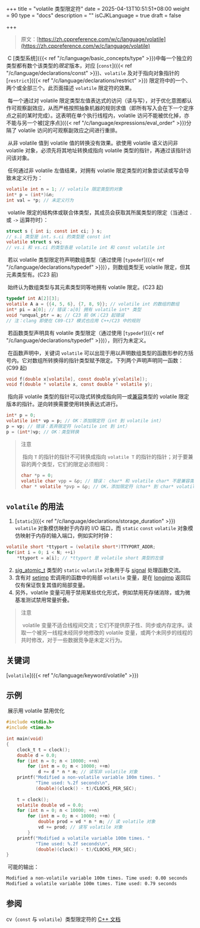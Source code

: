 +++
title = "volatile 类型限定符"
date = 2025-04-13T10:51:51+08:00
weight = 90
type = "docs"
description = ""
isCJKLanguage = true
draft = false

+++

> 原文：[https://zh.cppreference.com/w/c/language/volatile](https://zh.cppreference.com/w/c/language/volatile)

​	C [类型系统]({{< ref "/c/language/basic_concepts/type" >}})中每一个独立的类型都有数个该类型的*限定* ﻿版本，对应 [`const`]({{< ref "/c/language/declarations/const" >}})、`volatile` 及对于指向对象指针的 [`restrict`]({{< ref "/c/language/declarations/restrict" >}}) 限定符中的一个、两个或全部三个。此页面描述 `volatile` 限定符的效果。

​	每一个通过对 volatile 限定类型左值表达式的访问（读与写），对于优化意图都认作可观察副效应，从而严格按照抽象机器的规则求值（即所有写入会在下一个定序点之前的某时完成）。这表明在单个执行线程内，volatile 访问不能被优化掉，亦不能与另一个被[定序点]({{< ref "/c/language/expressions/eval_order" >}})分隔了 volatile 访问的可观察副效应之间进行重排。

​	从非 volatile 值到 volatile 值的转换没有效果。欲使用 volatile 语义访问非 volatile 对象，必须先将其地址转换成指向 volatile 类型的指针，再通过该指针访问该对象。

​	任何通过非 volatile 左值结果，对拥有 volatile 限定类型的对象尝试读或写会导致未定义行为：

```c
volatile int n = 1; // volatile 限定类型的对象
int* p = (int*)&n;
int val = *p; // 未定义行为
```

​	volatile 限定的结构体或联合体类型，其成员会获取其所属类型的限定（当通过 `.` 或 `->` 运算符时）：

```c
struct s { int i; const int ci; } s;
// s.i 类型是 int，s.ci 的类型是 const int
volatile struct s vs;
// vs.i 和 vs.ci 的类型各是 volatile int 和 const volatile int
```

​	若以 volatile 类型限定符声明数组类型（通过使用 [`typedef`]({{< ref "/c/language/declarations/typedef" >}})），则数组类型无 volatile 限定，但其元素类型有。(C23 前)

​	始终认为数组类型与其元素类型同等地拥有 volatile 限定。(C23 起)


```c
typedef int A[2][3];
volatile A a = {{4, 5, 6}, {7, 8, 9}}; // volatile int 的数组的数组
int* pi = a[0]; // 错误：a[0] 拥有 volatile int* 类型
void *unqual_ptr = a; // C23 前 OK；C23 起错误
// 注：clang 即使在 C89-C17 模式也应用 C++/C23 中的规则
```

​	若函数类型声明具有 volatile 类型限定（通过使用 [`typedef`]({{< ref "/c/language/declarations/typedef" >}})），则行为未定义。

​	在函数声明中，关键词 `volatile` 可以出现于用以声明数组类型的函数形参的方括号内。它对数组所转换得的指针类型赋予限定。下列两个声明声明同一函数：(C99 起)

```c
void f(double x[volatile], const double y[volatile]);
void f(double * volatile x, const double * volatile y);
```

​	指向非 volatile 类型的指针可以隐式转换成指向同一或[兼容](https://zh.cppreference.com/w/c/language/types#.E5.85.BC.E5.AE.B9.E7.B1.BB.E5.9E.8B)类型的 volatile 限定版本的指针。逆向转换需要使用转换表达式进行。

```c
int* p = 0;
volatile int* vp = p; // OK：添加限定符（int 到 volatile int）
p = vp; // 错误：丢弃限定符（volatile int 到 int）
p = (int*)vp; // OK：类型转换
```

> 注意
>
> ​	指向 `T` 的指针的指针不可转换成指向 `volatile T` 的指针的指针；对于要兼容的两个类型，它们的限定必须相同：
>
> ```c
> char *p = 0;
> volatile char vpp = &p; // 错误： char* 和 volatile char* 不是兼容类型
> char * volatile *pvp = &p; // OK，添加限定符（char* 到 char* volatile）
> ```
>



## `volatile` 的用法

1) [`static`]({{< ref "/c/language/declarations/storage_duration" >}}) `volatile` 对象模仿映射于内存的 I/O 端口，而 `static` `const` `volatile` 对象模仿映射于内存的输入端口，例如实时时钟：

```c
volatile short *ttyport = (volatile short*)TTYPORT_ADDR;
for(int i = 0; i < N; ++i)
    *ttyport = a[i]; // *ttyport 是 volatile short 类型的左值
```

2) [sig_atomic_t](https://zh.cppreference.com/w/c/program/sig_atomic_t) 类型的 `static` `volatile` 对象用于与 [signal](https://zh.cppreference.com/w/c/program/signal) 处理函数交流。
3) 含有对 [setjmp](https://zh.cppreference.com/w/c/program/setjmp) 宏调用的函数中的局部 `volatile` 变量，是在 [longjmp](https://zh.cppreference.com/w/c/program/longjmp) 返回后仅有保证恢复其值的局部变量。
4) 另外，volatile 变量可用于禁用某些优化形式，例如禁用死存储消除，或为微基准测试禁用常量折叠。

> 注意 
>
> ​	volatile 变量不适合线程间交流；它们不提供原子性、同步或内存定序。读取一个被另一线程未经同步地修改的 volatile 变量，或两个未同步的线程的共时修改，对于一些数据竞争是未定义行为。

## 关键词

[`volatile`]({{< ref "/c/language/keyword/volatile" >}})

## 示例

​	展示用 volatile 禁用优化

```c
#include <stdio.h>
#include <time.h>
 
int main(void)
{
    clock_t t = clock();
    double d = 0.0;
    for (int n = 0; n < 10000; ++n)
        for (int m = 0; m < 10000; ++m)
            d += d * n * m; // 读写非 volatile 对象
    printf("Modified a non-volatile variable 100m times. "
           "Time used: %.2f seconds\n",
           (double)(clock() - t)/CLOCKS_PER_SEC);
 
    t = clock();
    volatile double vd = 0.0;
    for (int n = 0; n < 10000; ++n)
        for (int m = 0; m < 10000; ++m) {
            double prod = vd * n * m; // 读 volatile 对象
            vd += prod; // 读写 volatile 对象
        } 
    printf("Modified a volatile variable 100m times. "
           "Time used: %.2f seconds\n",
           (double)(clock() - t)/CLOCKS_PER_SEC);
}
```

​	可能的输出：

```txt
Modified a non-volatile variable 100m times. Time used: 0.00 seconds
Modified a volatile variable 100m times. Time used: 0.79 seconds
```

## 参阅

cv（`const` 与 `volatile`）类型限定符的 [C++ 文档](https://zh.cppreference.com/w/cpp/language/cv)
